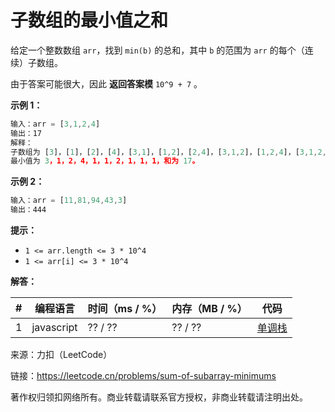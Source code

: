 # 子数组的最小值之和

给定一个整数数组 `arr`，找到 `min(b)` 的总和，其中 `b` 的范围为 `arr` 的每个（连续）子数组。

由于答案可能很大，因此 **返回答案模** `10^9 + 7` 。

**示例 1：**

``` javascript
输入：arr = [3,1,2,4]
输出：17
解释：
子数组为 [3]，[1]，[2]，[4]，[3,1]，[1,2]，[2,4]，[3,1,2]，[1,2,4]，[3,1,2,4]。
最小值为 3，1，2，4，1，1，2，1，1，1，和为 17。
```

**示例 2：**

``` javascript
输入：arr = [11,81,94,43,3]
输出：444
```

**提示：**

- `1 <= arr.length <= 3 * 10^4`
- `1 <= arr[i] <= 3 * 10^4`

**解答：**

**#**|**编程语言**|**时间（ms / %）**|**内存（MB / %）**|**代码**
--|--|--|--|--
1|javascript|?? / ??|?? / ??|[单调栈](./javascript/ac_v1.js)

来源：力扣（LeetCode）

链接：https://leetcode.cn/problems/sum-of-subarray-minimums

著作权归领扣网络所有。商业转载请联系官方授权，非商业转载请注明出处。
